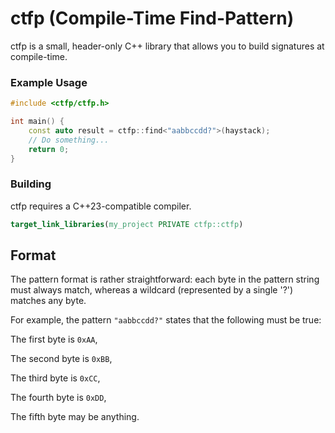 # ctfp (Compile-Time Find-Pattern)

ctfp is a small, header-only C++ library that allows you to build signatures at compile-time.

### Example Usage

```cpp
#include <ctfp/ctfp.h>

int main() {
    const auto result = ctfp::find<"aabbccdd?">(haystack);
    // Do something...
    return 0;
}
```

### Building

ctfp requires a C++23-compatible compiler.

```cmake
target_link_libraries(my_project PRIVATE ctfp::ctfp)
```
## Format

The pattern format is rather straightforward: each byte in the pattern string must always match, whereas a wildcard (represented by a single '?') matches any byte.

For example, the pattern `"aabbccdd?"` states that the following must be true:

The first byte is `0xAA`,

The second byte is `0xBB`,

The third byte is `0xCC`,

The fourth byte is `0xDD`,

The fifth byte may be anything.
